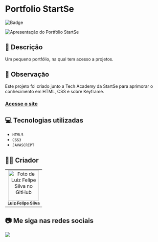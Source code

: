 # Portfolio StartSe
![Badge](http://img.shields.io/static/v1?label=STATUS&message=CONCLUIDO&color=GREEN&style=for-the-badge)             

<img src="https://github.com/luizfelipe9627/portfolio-startse/blob/main/assets/video/portfolio-startse.gif" alt="Apresentação do Portfólio StartSe">

## 📄 Descrição
Um pequeno portfólio, na qual tem acesso a projetos.

## 📑 Observação
Este projeto foi criado junto a Tech Academy da StartSe para aprimorar o conhecimento em HTML, CSS e sobre Keyframe.

### <a href="https://luizfelipe9627-portfolio-startse.netlify.app">Acesse o site</a>

## 💻 Tecnologias utilizadas

- ``HTML5``
- ``CSS3``
- ``JAVASCRIPT``

## 🧑‍💻 Criador

<table>
  <tr>
    <td align="center">
      <a href="https://github.com/luizfelipe9627">
        <img src="https://github.com/luizfelipe9627.png" width="100px;" alt="Foto de Luiz Felipe Silva no GitHub"/><br>
        <sub>
          <b>Luiz Felipe Silva</b>
        </sub>
      </a>
    </td>
  </tr>
</table>

## 📷 Me siga nas redes sociais<br>

<p align="left">
  <a href="https://www.linkedin.com/in/luizfelipe9627/" target="_blank"><img src="https://img.shields.io/badge/-LinkedIn-%230077B5?style=for-the-badge&logo=linkedin&logoColor=white"></a>
</p>
